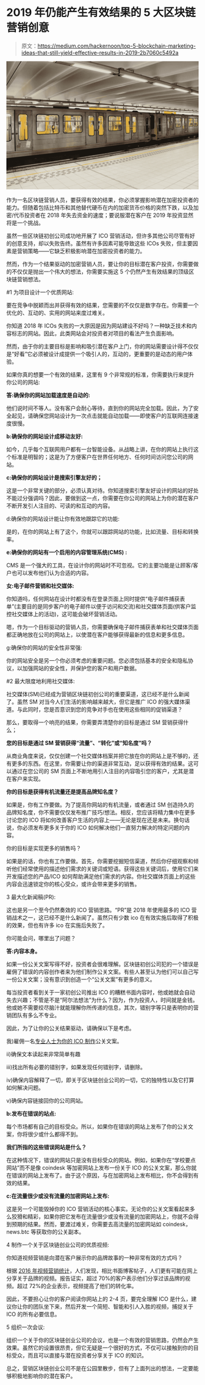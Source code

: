 # 2019 年仍能产生有效结果的 5 大区块链营销创意

> 原文：<https://medium.com/hackernoon/top-5-blockchain-marketing-ideas-that-still-yield-effective-results-in-2019-2b7060c5492a>

![](img/32b14fea0113730e8458e3c2931abde9.png)

作为一名区块链营销人员，要获得有效的结果，你必须掌握影响潜在加密投资者的能力。但随着包括比特币和其他替代硬币在内的加密货币价格的突然下跌，以及加密/代币投资者在 2018 年失去资金的速度；要说服潜在客户在 2019 年投资显然将是一个挑战。

虽然一些区块链初创公司成功地开展了 ICO 营销活动，但许多其他公司尽管有好的创意支持，却以失败告终。虽然有许多因素可能导致这些 ICOs 失败，但主要因素是营销策略——它缺乏积极影响潜在加密投资者的能力。

然而，作为一个结果驱动的加密营销人员，要让你的目标潜在客户投资，你需要做的不仅仅是抛出一个伟大的想法，你需要实施这 5 个仍然产生有效结果的顶级区块链营销想法。

#1 为项目设计一个优质网站:

要在竞争中脱颖而出并获得有效的结果，您需要的不仅仅是数字存在。你需要一个优化的、互动的、实用的网站来度过难关。

你知道 2018 年 ICOs 失败的一大原因是因为网站建设不好吗？一种缺乏技术和内容标志的网站。因此，此类网站会对投资者对项目的看法产生负面影响。

然而，由于你的主要目标是影响和吸引潜在客户上门，你的网站需要设计得不仅仅是“好看”它必须被设计成提供一个吸引人的，互动的，更重要的是动态的用户体验。

如果你真的想要一个有效的结果，这里有 9 个非常规的标准，你需要执行来提升你公司的网站:

**答:确保你的网站加载速度是自动的:**

他们说时间不等人。没有客户会耐心等待，直到你的网站完全加载。因此，为了安全起见，请确保您网站设计为一次点击就能自动加载——即使客户的互联网连接速度很慢。

**b:确保你的网站设计成移动友好:**

如今，几乎每个互联网用户都有一台智能设备。从战略上讲，在你的网站上执行这个标准是明智的；这是为了方便客户在世界任何地方、任何时间访问您公司的网站。

**c:确保你的网站设计是搜索引擎友好的；**

这是一个非常关键的部分，必须认真对待。你知道搜索引擎友好设计的网站的好处不能过分强调吗？因此，要做到这一点，你需要在你公司的网站上为你的潜在客户不断开发引人注目的、可读的和互动的内容。

d:确保你的网站设计能让你有效地跟踪它的功能:

是的，在你的网站上有了这个，你就可以跟踪网站的功能，比如流量、目标和转换率。

**e:确保你的网站有一个启用的内容管理系统(CMS) :**

CMS 是一个强大的工具，在设计你的网站时不可忽视。它的主要功能是让顾客/客户也可以发布他们认为合适的内容。

**女:电子邮件营销和社交媒体:**

你知道吗，任何网站在设计时都没有在登录页面上同时提供“电子邮件捕获表单”(主要目的是同步客户的电子邮件以便于访问和交流)和社交媒体页面(供客户监控社交媒体上的活动)，这可能会破坏营销活动。

嗯，作为一个目标驱动的营销人员，你需要确保电子邮件捕获表单和社交媒体页面都正确地放在公司的网站上，以使潜在客户能够获得最新的信息和更多信息。

g:确保你的网站的安全性非常强:

你的网站安全是另一个你必须考虑的重要问题。您必须包括基本的安全和隐私协议，以加强网站的安全性，并保护您的客户和用户数据。

#2 最大限度地利用社交媒体:

社交媒体(SM)已经成为营销区块链初创公司的重要渠道，这已经不是什么新闻了。虽然 SM 对当今人们生活的影响越来越大，但它是推广 ICO 的强大媒体渠道。与此同时，您是否意识到您的竞争对手也在使用这些相同的促销渠道？

那么，要取得一个响亮的结果，你需要弄清楚你的目标是通过 SM 营销获得什么；

**您的目标是通过 SM 营销获得“流量”、“转化”或“知名度”吗？**

从商业角度来说，仅仅创建一个社交媒体档案并把它放在你的网站上是不够的，还有更多的东西。在这里，你需要让你的渠道非常互动，足以获得有效的结果。这可以通过在您公司的 SM 页面上不断地用引人注目的内容吸引您的客户，尤其是潜在客户来实现。

**你的目标是获得有机流量还是提高品牌知名度？**

如果是，你有工作要做。为了提高你网站的有机流量，或者通过 SM 创造持久的品牌知名度，你不需要仅仅发布推广技巧/想法。相反，您应该将精力集中在更多讨论您的 ICO 将如何改善客户生活的内容上——无论是现在还是未来。换句话说，你必须发布更多关于你的 ICO 如何解决他们一直努力解决的特定问题的内容。

你的目标是实现更多的销售吗？

如果是的话，你也有工作要做。首先，你需要挖掘短信渠道，然后你仔细观察和倾听他们经常使用的描述他们需求的关键词或短语。获得这些关键词后，使用它们来开发描述您的产品/ICO 如何帮助满足他们需求的内容。你社交媒体页面上的这些内容会迅速锁定你的核心受众，或许会带来更多的销售。

3 最大化新闻稿(PR):

这也是另一个至今仍然奏效的 ICO 营销思路。“PR”是 2018 年使用最多的 ICO 营销战术之一，这已经不是什么新闻了。虽然只有少数 ico 在有效实施后取得了积极的效果，但也有许多 ico 在实施后失败了。

你可能会问，哪里出了问题？

**答:内容本身。**

如果一份公关文案写得不好，投资者会很难理解。区块链初创公司犯的一个错误是雇佣了错误的内容创作者来为他们制作公关文案。有些人甚至认为他们可以自己写一份公关文案；没有意识到创造一个“公关文案”有更多的意义。

每当投资者看到关于一家初创公司推出 ICO 的糟糕书面内容时，他或她就会自动失去兴趣；不管是不是“阿尔法想法”为什么？因为，作为投资人，时间就是金钱。他或她不需要绞尽脑汁就能理解你所传递的信息，其次，错别字等只是表明你的营销团队有多么不专业。

因此，为了让你的公关结果驱动，请确保以下是考虑。

我)雇佣一名[专业人士为你的 ICO 制作](http://www.effectivemarketingideas.com/our-services/)公关文案。

ii)确保文本读起来非常简单有趣

iii)找出所有必要的错别字，如果发现任何错别字，请删除。

iv)确保内容解释了一切，即关于区块链创业公司的一切，它的独特性以及它打算如何解决问题。

v)确保内容链接回你的公司网站。

**b:发布在错误的站点:**

每个市场都有自己的目标受众。所以，如果你在错误的网站上发布了你的公关文案，你将很少或什么都得不到。

**我们所指的这些错误网站是什么？**

在这种情况下，错误的网站只是没有目标受众的网站。例如，如果你在“学校要点网站”而不是像 coindesk 等加密网站上发布一份关于 ICO 的公关文案，那么你就在错误的网站上发布了。由于这个原因，与在加密网站上发布相比，你不会得到有效的结果。

**c:在流量很少或没有流量的加密网站上发布:**

这是另一个可能毁掉你的 ICO 营销活动的核心事实。无论你的公关文案看起来多么狡猾和精彩，如果你把它发布在流量很少或没有流量的加密网站上，你就不会得到预期的结果。然而，要渡过难关，你需要去高流量的加密网站如 coindesk，news.btc 等获取你的公关副本。

4 制作一个关于区块链创业公司的优质视频:

你知道视频营销是向潜在客户展示你的品牌故事的一种非常有效的方式吗？

根据 [2016 年视频营销统计](https://www.wyzowl.com/video-marketing-statistics-2016/)，人们发现，相比书面博客帖子，人们更有可能在网上分享关于品牌的视频。报告证实，超过 70%的客户表示他们分享过该品牌的视频。超过 72%的企业表示，视频提高了他们的转化率。

因此，不要担心让你的客户阅读你网站上的 2-4 页，要完全理解 ICO 是什么，建议你让你的团队坐下来，然后开发一个简短、智能和引人入胜的视频，捕捉关于 ICO 的所有必要信息。

5 组织一次会议:

组织一个关于你的区块链创业公司的会议，也是一个有效的营销思路，仍然会产生效果。虽然它的设置很昂贵，但它无疑是一个很好的方式，不仅可以接触到你的目标受众，而且可以直接与潜在投资者分享关于 ICO 的知识。

总之，营销区块链创业公司不是在公园里散步，但有了上面列出的想法，一定要能够积极地影响你的潜在客户。
